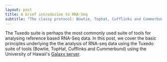 ```yaml
---
layout: post
title: A brief introducion to RNA-Seq
subtitle: "The classy protocol: Bowtie, Tophat, Cufflinks and Cummerbund"
---
```


The Tuxedo suite is perhaps the most commonly used suite of tools for
analysing reference based RNA-Seq data. In this post, we cover the
basic principles underlying the the analysis of RNA-seq data using the
Tuxedo suite of tools (<a>Bowtie</a>, <a>TopHat</a>, <a>Cufflinks</a>
and <a>Cummerbund</a>) using the University of Hawaii's <a href="">Galaxy server</a>.